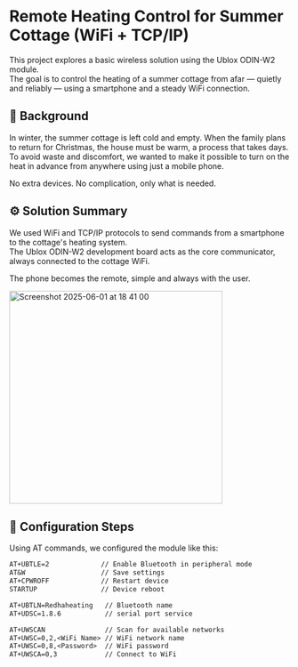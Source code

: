 # Remote Heating Control for Summer Cottage (WiFi + TCP/IP)

This project explores a basic wireless solution using the Ublox ODIN-W2 module.  
The goal is to control the heating of a summer cottage from afar — quietly and reliably — using a smartphone and a steady WiFi connection.

## 🌱 Background

In winter, the summer cottage is left cold and empty. When the family plans to return for Christmas, the house must be warm, a process that takes days.  
To avoid waste and discomfort, we wanted to make it possible to turn on the heat in advance from anywhere using just a mobile phone.

No extra devices. No complication, only what is needed.

## ⚙️ Solution Summary

We used WiFi and TCP/IP protocols to send commands from a smartphone to the cottage's heating system.  
The Ublox ODIN-W2 development board acts as the core communicator, always connected to the cottage WiFi.

The phone becomes the remote, simple and always with the user.

<img width="383" alt="Screenshot 2025-06-01 at 18 41 00" src="https://github.com/user-attachments/assets/e3320520-dd06-4dc0-ac8f-720dcf68c68f" />


## 🔧 Configuration Steps

Using AT commands, we configured the module like this:

```txt
AT+UBTLE=2             // Enable Bluetooth in peripheral mode
AT&W                   // Save settings
AT+CPWROFF             // Restart device
STARTUP                // Device reboot

AT+UBTLN=Redhaheating   // Bluetooth name
AT+UDSC=1.8.6           // serial port service

AT+UWSCAN               // Scan for available networks
AT+UWSC=0,2,<WiFi Name> // WiFi network name
AT+UWSC=0,8,<Password>  // WiFi password
AT+UWSCA=0,3            // Connect to WiFi

